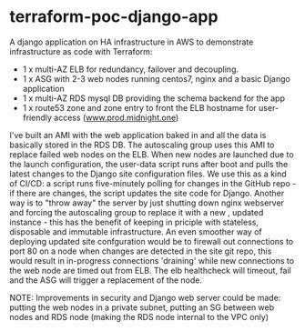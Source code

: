 # terraform-poc-django-app

A django application on HA infrastructure in AWS to demonstrate infrastructure as code with Terraform:

- 1 x multi-AZ ELB for redundancy, failover and decoupling.
- 1 x ASG with 2-3 web nodes running centos7, nginx and a basic Django application 
- 1 x multi-AZ RDS mysql DB providing the schema backend for the app
- 1 x route53 zone and zone entry to front the ELB hostname for user-friendly access (www.prod.midnight.one)

I've built an AMI with the web application baked in and all the data is basically stored in the RDS DB. The autoscaling group uses this AMI to replace failed web nodes on the ELB.
When new nodes are launched due to the launch configuration, the user-data script runs after boot and pulls the latest changes to the Django site configuration files. We use this as a kind of CI/CD: a script runs five-minutely polling for changes in the GitHub repo - if there are changes, the script updates the site code for Django. Another way is to "throw away" the server by just shutting down nginx webserver and forcing the autoscaling group to replace it with a new , updated instance - this has the benefit of keeping in priciple with stateless, disposable and immutable infrastructure. An even smoother way of deploying updated site confguration would be to firewall out connections  to port 80 on a node when changes are detected in the site git repo, this would result in in-progress connections 'draining' while new connections to the web node are timed out from ELB. The elb healthcheck will timeout, fail and the ASG will trigger a replacement of the node. 

NOTE: Improvements in security and Django web server could be made: putting the web nodes in a private subnet, putting an SG between web nodes and RDS node (making the RDS node internal to the VPC only) 

